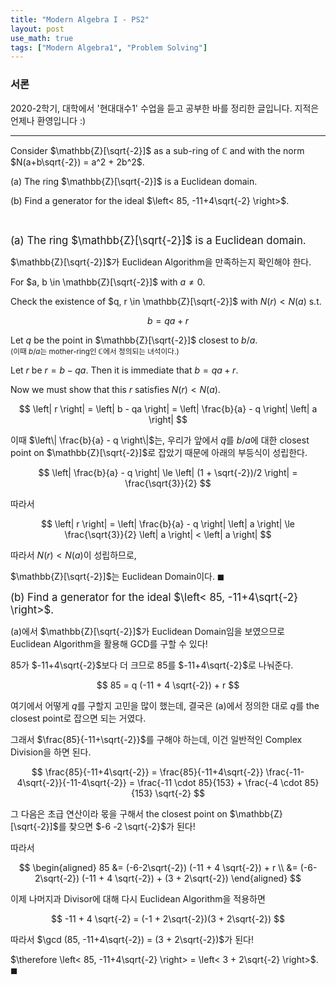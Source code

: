 ```yaml
---
title: "Modern Algebra I - PS2"
layout: post
use_math: true
tags: ["Modern Algebra1", "Problem Solving"]
---
```


### 서론
2020-2학기, 대학에서 '현대대수1' 수업을 듣고 공부한 바를 정리한 글입니다. 지적은 언제나 환영입니다 :)

<hr>

<div class="statement" markdown="1">

Consider $\mathbb{Z}[\sqrt{-2}]$ as a sub-ring of $\mathbb{C}$ and with the norm $N(a+b\sqrt{-2}) = a^2 + 2b^2$.

(a) The ring $\mathbb{Z}[\sqrt{-2}]$ is a Euclidean domain.

(b) Find a generator for the ideal $\left< 85, -11+4\sqrt{-2} \right>$.

</div>

<br>

<big>(a) The ring $\mathbb{Z}[\sqrt{-2}]$ is a Euclidean domain.</big>

<div class="math-statement" markdown="1">

$\mathbb{Z}[\sqrt{-2}]$가 Euclidean Algorithm을 만족하는지 확인해야 한다.

For $a, b \in \mathbb{Z}[\sqrt{-2}]$ with $a \ne 0$.

Check the existence of $q, r \in \mathbb{Z}[\sqrt{-2}]$ with $N(r) < N(a)$ s.t.

$$
b = qa + r
$$

Let $q$ be the point in $\mathbb{Z}[\sqrt{-2}]$ closest to $b/a$.<br>
<small>(이때 $b/a$는 mother-ring인 $\mathbb{C}$에서 정의되는 녀석이다.)</small>

Let $r$ be $r = b - qa$. Then it is immediate that $b = qa + r$.

Now we must show that this $r$ satisfies $N(r) < N(a)$.

$$
\left| r \right| = \left| b - qa \right| = \left| \frac{b}{a} - q \right| \left| a \right|
$$

이때 $\left\| \frac{b}{a} - q \right\|$는, 우리가 앞에서 $q$를 $b/a$에 대한 closest point on $\mathbb{Z}[\sqrt{-2}]$로 잡았기 때문에 아래의 부등식이 성립한다.

$$
\left| \frac{b}{a} - q \right| \le \left| (1 + \sqrt{-2})/2 \right| = \frac{\sqrt{3}}{2}
$$

따라서

$$
\left| r \right| = \left| \frac{b}{a} - q \right| \left| a \right| \le \frac{\sqrt{3}}{2} \left| a \right| < \left| a \right|
$$

따라서 $N(r) < N(a)$이 성립하므로,

$\mathbb{Z}[\sqrt{-2}]$는 Euclidean Domain이다. $\blacksquare$

</div>

<big>(b) Find a generator for the ideal $\left< 85, -11+4\sqrt{-2} \right>$.</big>

<div class="math-statement" markdown="1">

(a)에서 $\mathbb{Z}[\sqrt{-2}]$가 Euclidean Domain임을 보였으므로 Euclidean Algorithm을 활용해 GCD를 구할 수 있다!

$85$가 $-11+4\sqrt{-2}$보다 더 크므로 $85$를 $-11+4\sqrt{-2}$로 나눠준다.

$$
85 = q (-11 + 4 \sqrt{-2}) + r
$$

여기에서 어떻게 $q$를 구할지 고민을 많이 했는데, 결국은 (a)에서 정의한 대로 $q$를 the closest point로 잡으면 되는 거였다.

그래서 $\frac{85}{-11+\sqrt{-2}}$를 구해야 하는데, 이건 일반적인 Complex Division을 하면 된다.

$$
\frac{85}{-11+4\sqrt{-2}} = \frac{85}{-11+4\sqrt{-2}} \frac{-11-4\sqrt{-2}}{-11-4\sqrt{-2}} = \frac{-11 \cdot 85}{153} + \frac{-4 \cdot 85}{153} \sqrt{-2}
$$

그 다음은 초급 연산이라 몫을 구해서 the closest point on $\mathbb{Z}[\sqrt{-2}]$를 찾으면 $-6 -2 \sqrt{-2}$가 된다!

따라서 

$$
\begin{aligned}
85 &= (-6-2\sqrt{-2}) (-11 + 4 \sqrt{-2}) + r \\
    &= (-6-2\sqrt{-2}) (-11 + 4 \sqrt{-2}) + (3 + 2\sqrt{-2})
\end{aligned}
$$

이제 나머지과 Divisor에 대해 다시 Euclidean Algorithm을 적용하면

$$
-11 + 4 \sqrt{-2} = (-1 + 2\sqrt{-2})(3 + 2\sqrt{-2})
$$

따라서 $\gcd (85, -11+4\sqrt{-2}) = (3 + 2\sqrt{-2})$가 된다!

$\therefore \left< 85, -11+4\sqrt{-2} \right> = \left< 3 + 2\sqrt{-2} \right>$. $\blacksquare$

</div>
